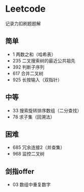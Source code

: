 # Leetcode
记录力扣刷题题解

## 简单
- 1 两数之和（哈希表）
- 235 二叉搜索树的最近公共祖先
- 392 判断子序列
- 617 合并二叉树
- 925 长按输入（双指针）
## 中等
- 33 搜索旋转排序数组（二分查找）
- 78 求子集（回溯法）
## 困难
- 685 冗余连接2（并查集）
- 968 监控二叉树


## 剑指offer
- 03 数组中重复数字
